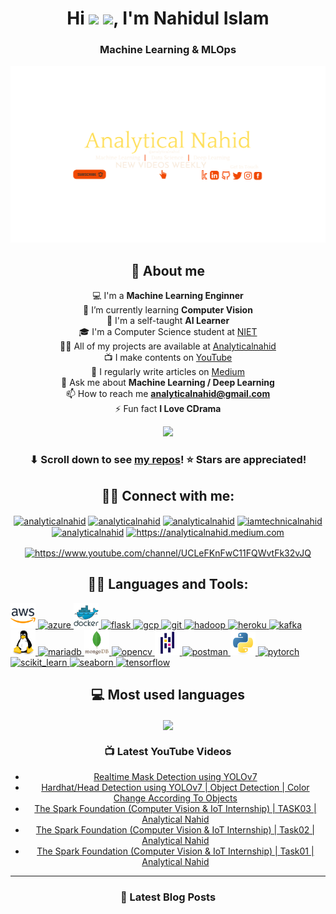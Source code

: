 <h1 align="center">Hi <img src="https://media.giphy.com/media/hvRJCLFzcasrR4ia7z/giphy.gif" width="28"> <img src="https://emojis.slackmojis.com/emojis/images/1531849430/4246/blob-sunglasses.gif?1531849430" width="28"/>, I'm Nahidul Islam</h1>
<h3 align="center">Machine Learning & MLOps</h3>
<p align="center">
 <img src="j.svg"/>
</p>

<h2 align="center"> 📖 About me</h2>
<div align="center">


💻 I'm a **Machine Learning Enginner**<br>
🌱 I’m currently learning **Computer Vision**<br>
🎨 I'm a self-taught **AI Learner**<br>
🎓 I'm a Computer Science student at [NIET](http://www.niet.edu.bd/)<br>
👨‍💻 All of my projects are available at [Analyticalnahid](https://analyticalnahid.engineer)<br>
📺 I make contents on [YouTube](https://www.youtube.com/channel/UCLeFKnFwC11FQWvtFk32vJQ)<br>
📝 I regularly write articles on [Medium](https://analyticalnahid.medium.com)<br>
💬 Ask me about **Machine Learning / Deep Learning**<br>
📫 How to reach me **analyticalnahid@gmail.com**<br>
⚡ Fun fact **I Love CDrama**

<img src="https://github-readme-streak-stats.herokuapp.com/?user=analyticalnahid">
  
<h3 align="center">⬇ Scroll down to see <a href="https://github.com/analyticalnahid?tab=repositories">my repos</a>! ⭐ Stars are appreciated!</h3> 
<h2 align="center"> 🙋&zwj;♂️ Connect with me:</h2>  
<p align="center">
<a href="https://twitter.com/analyticalnahid" target="blank"><img align="center" src="https://raw.githubusercontent.com/rahuldkjain/github-profile-readme-generator/master/src/images/icons/Social/twitter.svg" alt="analyticalnahid" height="30" width="40" /></a>
<a href="https://linkedin.com/in/analyticalnahid" target="blank"><img align="center" src="https://raw.githubusercontent.com/rahuldkjain/github-profile-readme-generator/master/src/images/icons/Social/linked-in-alt.svg" alt="analyticalnahid" height="30" width="40" /></a>
<a href="https://kaggle.com/analyticalnahid" target="blank"><img align="center" src="https://raw.githubusercontent.com/rahuldkjain/github-profile-readme-generator/master/src/images/icons/Social/kaggle.svg" alt="analyticalnahid" height="30" width="40" /></a>
<a href="https://facebook.com/iamtechnicalnahid" target="blank"><img align="center" src="https://raw.githubusercontent.com/rahuldkjain/github-profile-readme-generator/master/src/images/icons/Social/facebook.svg" alt="iamtechnicalnahid" height="30" width="40" /></a>
<a href="https://instagram.com/analyticalnahid" target="blank"><img align="center" src="https://raw.githubusercontent.com/rahuldkjain/github-profile-readme-generator/master/src/images/icons/Social/instagram.svg" alt="analyticalnahid" height="30" width="40" /></a>
<a href="https://analyticalnahid.medium.com" target="blank"><img align="center" src="https://raw.githubusercontent.com/rahuldkjain/github-profile-readme-generator/master/src/images/icons/Social/medium.svg" alt="https://analyticalnahid.medium.com" height="30" width="40" /></a>
</p>
<a href="https://www.youtube.com/channel/UCLeFKnFwC11FQWvtFk32vJQ" target="blank"><img align="center" src="https://raw.githubusercontent.com/rahuldkjain/github-profile-readme-generator/master/src/images/icons/Social/youtube.svg" alt="https://www.youtube.com/channel/UCLeFKnFwC11FQWvtFk32vJQ" height="30" width="40" /></a>
</p>

  
<h2 align="center"> 👨&zwj;💻 Languages and Tools:</h2>
  
<p align="left"> <a href="https://aws.amazon.com" target="_blank" rel="noreferrer"> <img src="https://raw.githubusercontent.com/devicons/devicon/master/icons/amazonwebservices/amazonwebservices-original-wordmark.svg" alt="aws" width="40" height="40"/> </a> <a href="https://azure.microsoft.com/en-in/" target="_blank" rel="noreferrer"> <img src="https://www.vectorlogo.zone/logos/microsoft_azure/microsoft_azure-icon.svg" alt="azure" width="40" height="40"/> </a> <a href="https://www.docker.com/" target="_blank" rel="noreferrer"> <img src="https://raw.githubusercontent.com/devicons/devicon/master/icons/docker/docker-original-wordmark.svg" alt="docker" width="40" height="40"/> </a> <a href="https://flask.palletsprojects.com/" target="_blank" rel="noreferrer"> <img src="https://www.vectorlogo.zone/logos/pocoo_flask/pocoo_flask-icon.svg" alt="flask" width="40" height="40"/> </a> <a href="https://cloud.google.com" target="_blank" rel="noreferrer"> <img src="https://www.vectorlogo.zone/logos/google_cloud/google_cloud-icon.svg" alt="gcp" width="40" height="40"/> </a> <a href="https://git-scm.com/" target="_blank" rel="noreferrer"> <img src="https://www.vectorlogo.zone/logos/git-scm/git-scm-icon.svg" alt="git" width="40" height="40"/> </a> <a href="https://hadoop.apache.org/" target="_blank" rel="noreferrer"> <img src="https://www.vectorlogo.zone/logos/apache_hadoop/apache_hadoop-icon.svg" alt="hadoop" width="40" height="40"/> </a> <a href="https://heroku.com" target="_blank" rel="noreferrer"> <img src="https://www.vectorlogo.zone/logos/heroku/heroku-icon.svg" alt="heroku" width="40" height="40"/> </a> <a href="https://kafka.apache.org/" target="_blank" rel="noreferrer"> <img src="https://www.vectorlogo.zone/logos/apache_kafka/apache_kafka-icon.svg" alt="kafka" width="40" height="40"/> </a> <a href="https://www.linux.org/" target="_blank" rel="noreferrer"> <img src="https://raw.githubusercontent.com/devicons/devicon/master/icons/linux/linux-original.svg" alt="linux" width="40" height="40"/> </a> <a href="https://mariadb.org/" target="_blank" rel="noreferrer"> <img src="https://www.vectorlogo.zone/logos/mariadb/mariadb-icon.svg" alt="mariadb" width="40" height="40"/> </a> <a href="https://www.mongodb.com/" target="_blank" rel="noreferrer"> <img src="https://raw.githubusercontent.com/devicons/devicon/master/icons/mongodb/mongodb-original-wordmark.svg" alt="mongodb" width="40" height="40"/> </a> <a href="https://opencv.org/" target="_blank" rel="noreferrer"> <img src="https://www.vectorlogo.zone/logos/opencv/opencv-icon.svg" alt="opencv" width="40" height="40"/> </a> <a href="https://pandas.pydata.org/" target="_blank" rel="noreferrer"> <img src="https://raw.githubusercontent.com/devicons/devicon/2ae2a900d2f041da66e950e4d48052658d850630/icons/pandas/pandas-original.svg" alt="pandas" width="40" height="40"/> </a> <a href="https://postman.com" target="_blank" rel="noreferrer"> <img src="https://www.vectorlogo.zone/logos/getpostman/getpostman-icon.svg" alt="postman" width="40" height="40"/> </a> <a href="https://www.python.org" target="_blank" rel="noreferrer"> <img src="https://raw.githubusercontent.com/devicons/devicon/master/icons/python/python-original.svg" alt="python" width="40" height="40"/> </a> <a href="https://pytorch.org/" target="_blank" rel="noreferrer"> <img src="https://www.vectorlogo.zone/logos/pytorch/pytorch-icon.svg" alt="pytorch" width="40" height="40"/> </a> <a href="https://scikit-learn.org/" target="_blank" rel="noreferrer"> <img src="https://upload.wikimedia.org/wikipedia/commons/0/05/Scikit_learn_logo_small.svg" alt="scikit_learn" width="40" height="40"/> </a> <a href="https://seaborn.pydata.org/" target="_blank" rel="noreferrer"> <img src="https://seaborn.pydata.org/_images/logo-mark-lightbg.svg" alt="seaborn" width="40" height="40"/> </a> <a href="https://www.tensorflow.org" target="_blank" rel="noreferrer"> <img src="https://www.vectorlogo.zone/logos/tensorflow/tensorflow-icon.svg" alt="tensorflow" width="40" height="40"/> </a> </p>

 
<h2 align="center">💻 Most used languages</h2>
  
<a href="https://lsantos.dev">
  <img align="center" src="https://github-readme-stats.vercel.app/api/top-langs/?username=analyticalnahid&theme=github_dark&layout=compact" />
</a>  
  
 

<h3 id="📺-latest-youtube-videos">📺 Latest YouTube Videos</h3>

<!-- YOUTUBE-VIDEOS-LIST:START -->
- [Realtime Mask Detection using YOLOv7](https://www.youtube.com/watch?v=75qrrQIHSSA)
- [Hardhat/Head Detection using YOLOv7 | Object Detection | Color Change According To Objects](https://www.youtube.com/watch?v=fszQ48oho5A)
- [The Spark Foundation &lpar;Computer Vision &amp; IoT Internship&rpar; | TASK03 | Analytical Nahid](https://www.youtube.com/watch?v=RE3klBTFr-A)
- [The Spark Foundation &lpar;Computer Vision &amp; IoT Internship&rpar; | Task02 | Analytical Nahid](https://www.youtube.com/watch?v=bqhp94vSCD8)
- [The Spark Foundation &lpar;Computer Vision &amp; IoT Internship&rpar; | Task01 | Analytical Nahid](https://www.youtube.com/watch?v=yhYjfOuCAa4)
<!-- YOUTUBE-VIDEOS-LIST:END -->

---
  
  
<h3 id="📕-latest-blog-posts">📕 Latest Blog Posts</h3>  
